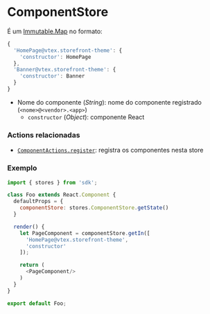# ComponentStore

É um [Immutable.Map](http://facebook.github.io/immutable-js/docs/#/Map) no formato:

```js
{
  'HomePage@vtex.storefront-theme': {
    'constructor': HomePage
  },
  'Banner@vtex.storefront-theme': {
    'constructor': Banner
  }
}
```

- Nome do componente (*String*): nome do componente registrado (`<nome>@<vendor>.<app>`)
  - `constructor` (*Object*): componente React

### Actions relacionadas

- [`ComponentActions.register`](../actions/ComponentActions.md): registra os componentes nesta store

### Exemplo

```js
import { stores } from 'sdk';

class Foo extends React.Component {
  defaultProps = {
    componentStore: stores.ComponentStore.getState()
  }

  render() {
    let PageComponent = componentStore.getIn([
      'HomePage@vtex.storefront-theme',
      'constructor'
    ]);

    return (
      <PageComponent/>
    )
  }
}

export default Foo;
```
